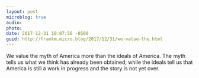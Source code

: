 ```yaml
---
layout: post
microblog: true
audio: 
photo: 
date: 2017-12-31 10:07:56 -0500
guid: http://frankm.micro.blog/2017/12/31/we-value-the.html
---
```

We value the myth of America more than the ideals of America. The myth tells us what we think has already been obtained, while the ideals tell us that America is still a work in progress and the story is not yet over. 
